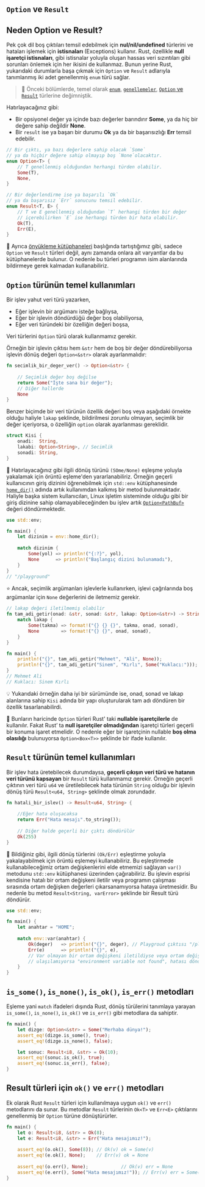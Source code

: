 ## `Option` ve `Result`
## Neden Option ve Result?
Pek çok dil boş çıktıları temsil edebilmek için **nul/nil/undefined** türlerini ve hataları işlemek için **istisnaları** (Exceptions) kullanır. Rust, özellikle **null işaretçi istisnaları**, gibi istisnalar yoluyla oluşan hassas veri sızıntıları gibi sorunları önlemek için her ikisini de kullanmaz. Bunun yerine Rust, yukarıdaki durumlarla başa çıkmak için `Option` ve `Result` adlarıyla tanımlanmış iki adet genellenmiş `enum` türü sağlar.

> 💭 Önceki bölümlerde, temel olarak [`enum`](https://github.com/rust-lang-tr/dokuman/blob/master/rust-programlama-diline-giris/ikinci-adim/enum.md), [`genellemeler`](https://github.com/rust-lang-tr/dokuman/blob/master/rust-programlama-diline-giris/ikinci-adim/jenerikler.md), [`Option` ve `Result`](https://github.com/rust-lang-tr/dokuman/blob/master/rust-programlama-diline-giris/ikinci-adim/jenerikler.md#genellenmi%C5%9F-enum) türlerine değimniştik.

Hatırlayacağınız gibi: 

  - Bir opsiyonel değer ya içinde bazı değerler barındırır **Some**, ya da hiç bir değere sahip değildir **None**.
  - Bir `result` ise ya başarı bir durumu **Ok**  ya da bir başarısızlığı **Err** temsil edebilir.
 
```Rust
// Bir çıktı, ya bazı değerlere sahip olacak `Some`
// ya da hiçbir değere sahip olmayıp boş `None`olacaktır.
enum Option<T> {
    // T genellenmiş olduğundan herhangi türden olabilir.
    Some(T),
    None,
}

// Bir değerlendirme ise ya başarılı `Ok`
// ya da başarısız `Err` sonucunu temsil edebilir.
enum Result<T, E> {
    // T ve E genellenmiş olduğundan `T` herhangi türden bir değer
    // içerebilirken `E` ise herhangi türden bir hata olabilir.
    Ok(T),
    Err(E),
}
````

💭 Ayrıca [önyükleme kütüphaneleri](https://github.com/rust-lang-tr/dokuman/blob/master/rust-programlama-diline-giris/dorduncu-adim/std-primitives-and-preludes.md#%C3%B6n-y%C3%BCkleme-k%C3%BCt%C3%BCphaneleri) başlığında tartıştığımız gibi, sadece `Option` ve `Result` türleri değil, aynı zamanda onlara ait varyantlar da bu kütüphanelerde bulunur. O nedenle bu türleri programın isim alanlarında bildirmeye gerek kalmadan kullanabiliriz. 

## `Option` türünün temel kullanımları
Bir işlev yahut veri türü yazarken, 

  - Eğer işlevin bir argümanı isteğe bağlıysa,
  - Eğer bir işlevin döndürdüğü değer boş olabiliyorsa,
  - Eğer veri türündeki bir özelliğin değeri boşsa,

Veri türlerini `Option` türü olarak kullanmamız gerekir. 

Örneğin bir işlevin çıktısı hem `&str` hem de boş bir değer döndürebiliyorsa işlevin dönüş değeri `Option<&str>` olarak ayarlanmalıdır:

```Rust
fn secimlik_bir_deger_ver() -> Option<&str> {
    
    // Seçimlik değer boş değilse
    return Some("İşte sana bir değer");
    // Diğer hallerde
    None
}
````

Benzer biçimde bir veri türünün özellik değeri boş veya aşağıdaki örnekte olduğu haliyle `lakap` şeklinde, bildirilmesi zorunlu olmayan, seçimlik bir değer içeriyorsa, o özelliğin `option` olarak ayarlanması gereklidir.

```Rust
struct Kisi {
    onadi:  String,
    lakabi: Option<String>, // Secimlik 
    sonadi: String,
}
````

💭 Hatırlayacağınız gibi ilgili dönüş türünü `(SOme/None)` eşleşme yoluyla yakalamak için örüntü eşleme'den yararlanabiliriz. Örneğin geçerli kullanıcının giriş dizinini öğrenebilmek için `std::env` kütüphanesinde [`home_dir()`](https://doc.rust-lang.org/std/env/fn.home_dir.html) adında artık kullanımdan kalkmış bir metod bulunmaktadır. Haliyle başka sistem kullanıcıları, Linux işletim sisteminde olduğu gibi bir giriş dizinine sahip olamayabileceğinden bu işlev artık [`Option<PathBuf>`](https://doc.rust-lang.org/std/path/struct.PathBuf.html) değeri döndürmektedir.

```Rust
use std::env;

fn main() {
    let dizinim = env::home_dir();
    
    match dizinim {
        Some(yol) => println!("{:?}", yol),
        None      => println!("Başlangıç dizini bulunamadı"),
    }
}
// "/playground"
````

⭐ Ancak, seçimlik argümanları işlevlerle kullanırken, işlevi çağrılarında boş argümanlar için `None` değerlerini de iletmemiz gerekir.

```Rust
// lakap değeri iletilmemiş olabilir
fn tam_adi_getir(onad: &str, sonad: &str, lakap: Option<&str>) -> String {
    match lakap {
        Some(takma) => format!("{} {} {}", takma, onad, sonad),
        None        => format!("{} {}", onad, sonad),
    }
}

fn main() {
    println!("{}", tam_adi_getir("Mehmet", "Ali", None));
    println!("{}", tam_adi_getir("Sinem", "Kırlı", Some("Kuklacı:")));
}
// Mehmet Ali
// Kuklacı: Sinem Kırlı
````
💡 Yukarıdaki örneğin daha iyi bir sürümünde ise, onad, sonad ve lakap alanlarına sahip `Kisi` adında bir yapı oluşturularak tam adı döndüren bir özellik tasarlanabilirdi.

🔎 Bunların haricinde `Option` türleri Rust' taki **nullable işaretçilerle** de kullanılır. Fakat Rust’ ta **null işaretçiler olmadığından** işaretçi türleri geçerli bir konuma işaret etmelidir. O nedenle eğer bir işaretçinin nullable **boş olma olasılığı** bulunuyorsa `Option<Box<T>>` şeklinde bir ifade kullanılır.

## `Result` türünün temel kullanımları
Bir işlev hata üretebilecek durumdaysa, **geçerli çıkışın veri türü ve hatanın veri türünü kapsayan** bir `Result` türü kullanmamız gerekir. Örneğin geçerli çıktının veri türü `u64` ve üretilebilecek hata türünün `String` olduğu bir işlevin dönüş türü `Result<u64, String>` şeklinde olmak zorundadır.

```Rust
fn hatali_bir_islev() -> Result<u64, String> {
    
    //Eğer hata oluşacaksa
    return Err("Hata mesajı".to_string());
    
    // Diğer halde geçerli bir çıktı döndürülür
    Ok(255)
}
````

💭 Bildiğiniz gibi, ilgili dönüş türlerini `(Ok/Err)` eşleştirme yoluyla yakalayabilmek için örüntü eşlemeyi kullanabiliriz. Bu eşleştirmede kullanabileceğimiz ortam değişkenlerini elde etmemizi sağlayan `var()` metodunu `std::env` kütüphanesi üzerinden çağırabiliriz. Bu işlevin esprisi kendisine hatalı bir ortam değişkeni iletilir veya programın çalışması sırasında ortam değişken değerleri çıkarsanamıyorsa hataya üretmesidir. Bu nedenle bu metod `Result<String, varError>` şeklinde bir Result türü döndürür.

```Rust
use std::env;

fn main() {
    let anahtar = "HOME";
    
    match env::var(anahtar) {
        Ok(deger)   => println!("{}", deger), // Playgroud çıktısı "/playground"
        Err(e)      => println!("{}", e),
        // Var olmayan bir ortam değişkeni iletildiyse veya ortam değişkenlerine
        // ulaşılamıyorsa "environment variable not found", hatası döndürülür 
    }
}
````

## `is_some()`, `is_none()`, `is_ok()`, `is_err()` metodları
Eşleme yani `match` ifadeleri dışında Rust, dönüş türülerini tanımlaya yarayan `is_some()`, `is_none()`, `is_ok()` ve `is_err()` gibi metodlara da sahiptir.

```Rust
fn main() {
    let dizge: Option<&str> = Some("Merhaba dünya!");
    assert_eq!(dizge.is_some(), true);
    assert_eq!(dizge.is_none(), false);

    let sonuc: Result<i8, &str> = Ok(10);
    assert_eq!(sonuc.is_ok(), true);
    assert_eq!(sonuc.is_err(), false);
}
````
## Result türleri için `ok()` ve `err()` metodları
Ek olarak Rust `Result` türleri için kullanılmaya uygun `ok()` ve `err()` metodlarını da sunar. Bu metodlar `Result` türlerinin `Ok<T>` ve `Err<E>` çıktılarını genellenmiş bir `Option` türüne dönüştürürler.

```rust
fn main() {
    let o: Result<i8, &str> = Ok(8);
    let e: Result<i8, &str> = Err("Hata mesajımız!");
    
    assert_eq!(o.ok(), Some(8)); // Ok(v) ok = Some(v)
    assert_eq!(e.ok(), None);    // Err(v) ok = None
    
    assert_eq!(o.err(), None);            // Ok(v) err = None
    assert_eq!(e.err(), Some("Hata mesajımız!")); // Err(v) err = Some(v)
}
```
